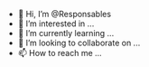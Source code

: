 - 👋 Hi, I’m @Responsables
- 👀 I’m interested in ...
- 🌱 I’m currently learning ...
- 💞️ I’m looking to collaborate on ...
- 📫 How to reach me ...

<!---
Responsables/Responsables is a ✨ special ✨ repository because its `README.md` (this file) appears on your GitHub profile.
You can click the Preview link to take a look at your changes.
--->
